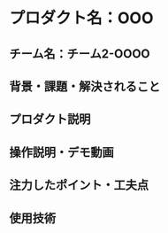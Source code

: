 # プロダクト名：OOO
<!-- プロダクト名に変更してください -->


<!-- イメージ画像を置いてください -->


## チーム名：チーム2-OOOO
<!-- チーム番号とチーム名を変更してください -->

## 背景・課題・解決されること
<!-- 考案するプロダクトがどういった(Why)背景から思いついたのか、どのよう(What)な課題があり、どのよう(How)に解決するのかを入力してください -->


## プロダクト説明 
<!-- 開発したプロダクトの説明を入力してください -->


## 操作説明・デモ動画
<!-- 開発したプロダクトの操作説明について入力してください。また、操作説明デモ動画があれば、埋め込みやリンクを記載してください -->



## 注力したポイント・工夫点
<!-- 開発したプロダクトの注力したポイント・工夫点を入力してください -->

## 使用技術
<!-- 開発したプロダクトの使用技術を入力してください -->

<!--
markdownの記法はこちらを参照してください！
https://docs.github.com/ja/get-started/writing-on-github/getting-started-with-writing-and-formatting-on-github/basic-writing-and-formatting-syntax
-->
